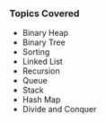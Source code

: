 ### Topics Covered
* Binary Heap
* Binary Tree
* Sorting
* Linked List
* Recursion
* Queue
* Stack
* Hash Map
* Divide and Conquer

